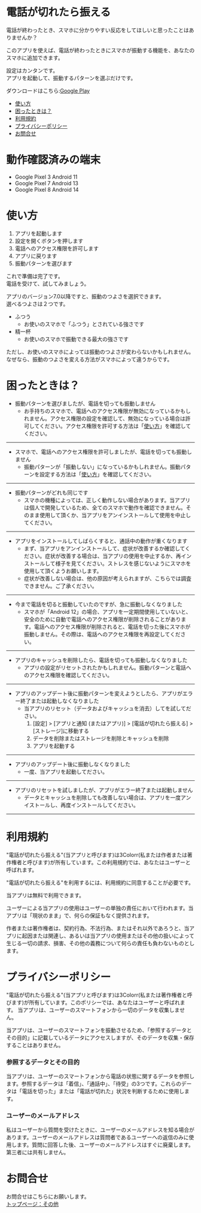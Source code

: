 # 電話が切れたら振える
電話が終わったとき、スマホに分かりやすい反応をしてほしいと思ったことはありませんか？ 

このアプリを使えば、電話が終わったときにスマホが振動する機能を、あなたのスマホに追加できます。

設定はカンタンです。  
アプリを起動して、振動するパターンを選ぶだけです。

ダウンロードはこちら:[Google Play](https://play.google.com/store/apps/details?id=com.boxjar.ichigo)

- <a href="#quick-start">使い方</a>
- <a href="#faq">困ったときは？</a>
- <a href="#terms-of-service">利用規約</a>
- <a href="#privacy-policy">プライバシーポリシー</a>
- <a href="#contact">お問合せ</a>

# 動作確認済みの端末
- Google Pixel 3 Android 11
- Google Pixel 7 Android 13
- Google Pixel 8 Android 14

# <span id="quick-start">使い方</span>

1. アプリを起動します
1. 設定を開くボタンを押します
1. 電話へのアクセス権限を許可します
1. アプリに戻ります
1. 振動パターンを選びます

これで準備は完了です。  
電話を受けて、試してみましょう。  

アプリのバージョン7.0以降ですと、振動のつよさを選択できます。  
選べるつよさは２つです。    
- ふつう
  - お使いのスマホで「ふつう」とされている強さです
- 精一杯
  - お使いのスマホで振動できる最大の強さです

ただし、お使いのスマホによっては振動のつよさが変わらないかもしれません。  
なぜなら、振動のつよさを変える方法がスマホによって違うからです。  

# <span id="faq">困ったときは？</span>

- 振動パターンを選びましたが、電話を切っても振動しません
  - お手持ちのスマホで、電話へのアクセス権限が無効になっているかもしれません。アクセス権限の設定を確認して、無効になっている場合は許可してください。アクセス権限を許可する方法は「<a href="#quick-start">使い方</a>」を確認してください。

---

- スマホで、電話へのアクセス権限を許可しましたが、電話を切っても振動しません
  - 振動パターンが「振動しない」になっているかもしれません。振動パターンを設定する方法は「<a href="#quick-start">使い方</a>」を確認してください。

---

- 振動パターンがどれも同じです
  - スマホの機種によっては、正しく動作しない場合があります。当アプリは個人で開発しているため、全てのスマホで動作を確認できません。そのまま使用して頂くか、当アプリをアンインストールして使用を中止してください。

---

- アプリをインストールしてしばらくすると、通話中の動作が重くなります
  - まず、当アプリをアンインストールして、症状が改善するか確認してください。症状が改善する場合は、当アプリの使用を中止するか、再インストールして様子を見てください。ストレスを感じないようにスマホを使用して頂くようお願いします。
  - 症状が改善しない場合は、他の原因が考えられますが、こちらでは調査できません。ご了承ください。

---

- 今まで電話を切ると振動していたのですが、急に振動しなくなりました
  - スマホが「Android 12」の場合、アプリを一定期間使用していないと、安全のために自動で電話へのアクセス権限が削除されることがあります。電話へのアクセス権限が削除されると、電話を切った後にスマホが振動しません。その際は、電話へのアクセス権限を再設定してください。

---

- アプリのキャッシュを削除したら、電話を切っても振動しなくなりました
  - アプリの設定がリセットされたかもしれません。振動パターンと電話へのアクセス権限を確認してください。

---

- アプリのアップデート後に振動パターンを変えようとしたら、アプリがエラー終了または起動しなくなりました
  - 当アプリのリセット（データおよびキャッシュを消去）してを試してださい。
    1. [設定] > [アプリと通知 (またはアプリ)] > [電話が切れたら振える] > [ストレージ]に移動する
    1. データを削除またはストレージを削除とキャッシュを削除
    1. アプリを起動する

---

- アプリのアップデート後に振動しなくなりました
  - 一度、当アプリを起動してださい。

---

- アプリのリセットを試しましたが、アプリがエラー終了または起動しません
  - データとキャッシュを削除しても改善しない場合は、アプリを一度アンイストールし、再度インストールしてください。

---

# <span id="terms-of-service">利用規約</span>

"電話が切れたら振える"(当アプリと呼びます)は3Colorr(私または作者または著作権者と呼びます)が所有しています。この利用規約では、あなたはユーザーと呼ばれます。

"電話が切れたら振える\"を利用するには、利用規約に同意することが必要です。

当アプリは無料で利用できます。

ユーザーによる当アプリの使用はユーザーの単独の責任において行われます。当アプリは「現状のまま」で、何らの保証もなく提供されます。

作者または著作権者は、契約行為、不法行為、またはそれ以外であろうと、当アプリに起因または関連し、あるいは当アプリの使用またはその他の扱いによって生じる一切の請求、損害、その他の義務について何らの責任も負わないものとします。

# <span id="privacy-policy">プライバシーポリシー</span>

"電話が切れたら振える"(当アプリと呼びます)は3Colorr(私または著作権者と呼びます)が所有しています。このポリシーでは、あなたはユーザーと呼ばれます。
当アプリは、ユーザーのスマートフォンから一切のデータを収集しません。

当アプリは、ユーザーのスマートフォンを振動させるため、「参照するデータとその目的」に記載しているデータにアクセスしますが、そのデータを収集・保存することはありません。

### 参照するデータとその目的

当アプリは、ユーザーのスマートフォンから電話の状態に関するデータを参照します。参照するデータは「着信」、「通話中」、「待受」の3つです。これらのデータは「電話を切った」または「電話が切れた」状況を判断するために使用します。

### ユーザーのメールアドレス

私はユーザーから質問を受けたときに、ユーザーのメールアドレスを知る場合があります。ユーザーのメールアドレスは質問者であるユーザーへの返信のみに使用します。質問に回答した後、ユーザーのメールアドレスはすぐに廃棄します。第三者には共有しません。

# <span id="contact">お問合せ</span>

お問合せはこちらにお願いします。  
[トップページ：その他](index.md#others)
